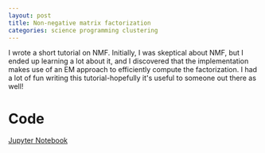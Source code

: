 ```yaml
---
layout: post
title: Non-negative matrix factorization
categories: science programming clustering
---
```



I wrote a short tutorial on NMF. Initially, I was skeptical about NMF, but I
ended up learning a lot about it, and I discovered that the implementation makes
use of an EM approach to efficiently compute the factorization. I had a lot of
fun writing this tutorial-hopefully it's useful to someone out there as well!

# Code
[Jupyter Notebook](https://dangeles.github.io/jupyter/NMF_tutorial.html)
